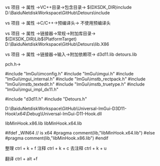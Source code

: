 
vs 项目  -> 属性 ->VC++目录->包含目录->
$(DXSDK_DIR)include
D:\BaiduNetdiskWorkspace\GitHub\Detours\include

vs 项目  -> 属性 ->C/C++->预编译头->
不使用预编译头


vs 项目  -> 属性 ->链接器->常规->附加库目录->
$(DXSDK_DIR)Lib\$(PlatformTarget)
D:\BaiduNetdiskWorkspace\GitHub\Detours\lib.X86

vs 项目  -> 属性 ->链接器->输入->附加依赖项->
d3d11.lib
detours.lib


pch.h->

#include "ImGui\imconfig.h"
#include "ImGui\imgui.h"
#include "ImGui\imgui_internal.h"
#include "ImGui\imstb_rectpack.h"
#include "ImGui\imstb_textedit.h"
#include "ImGui\imstb_truetype.h"
#include "ImGui\imgui_impl_dx11.h"

#include "d3d11.h"
#include "Detours.h"


D:\BaiduNetdiskWorkspace\GitHub\Universal-ImGui-D3D11-Hook\x64\Debug\Universal-ImGui-D11-Hook.dll

libMinHook.x86.lib
libMinHook.x64.lib


#ifdef _WIN64 // is x64
#pragma comment(lib,"libMinHook.x64.lib")
#else
#pragma comment(lib,"libMinHook.x86.lib")
#endif

整理
ctrl + k + f
注释
ctrl + k + c
去注释
ctrl + k + u

翻译
ctrl + alt +f

